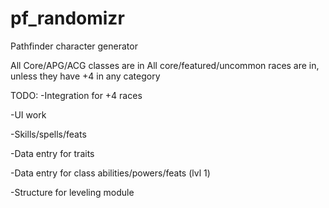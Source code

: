 # pf_randomizr
Pathfinder character generator

All Core/APG/ACG classes are in
All core/featured/uncommon races are in, unless they have +4 in any category

TODO:
  -Integration for +4 races
  
  -UI work
  
  -Skills/spells/feats
  
  -Data entry for traits
  
  -Data entry for class abilities/powers/feats (lvl 1)
  
  -Structure for leveling module
